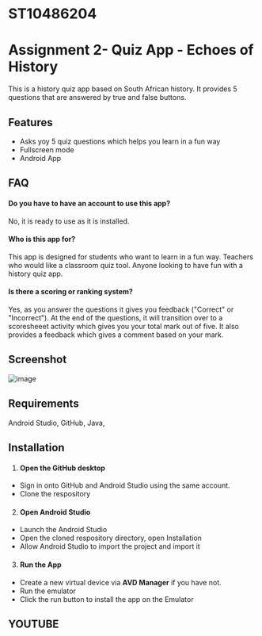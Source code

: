 # ST10486204
# Assignment 2- Quiz App - Echoes of History

This is a history quiz app based on South African history. It provides 5 questions that are answered by true and false buttons. 

## Features

- Asks yoy 5 quiz questions which helps you learn in a fun way
- Fullscreen mode
- Android App

## FAQ

#### Do you have to have an account to use this app?
No, it is ready to use as it is installed.


#### Who is this app for?
This app is designed for students who want to learn in a fun way.
Teachers who would like a classroom quiz tool.
Anyone looking to have fun with a history quiz app.

#### Is there a scoring or ranking system?
Yes, as you answer the questions it gives you feedback ("Correct" or "Incorrect"). At the end of the questions, it will transition over to a scoresheeet activity which gives you your total mark out of five.
It also provides a feedback which gives a comment based on your mark.

## Screenshot

 ![image](https://github.com/user-attachments/assets/dc49b96f-f939-42d2-9161-31076ca07f32)



## Requirements

Android Studio, 
GitHub, 
Java, 

## Installation

1. #### Open the GitHub desktop

- Sign in onto GitHub and Android Studio using the same account.
- Clone the respository

2. #### Open Android Studio 

- Launch the Android Studio
- Open the cloned respository directory, open Installation
- Allow Android Studio to import the project and import it

3. #### Run the App

- Create a new virtual device via **AVD Manager** if you have not.
- Run the emulator
- Click the run button to install the app on the Emulator

## YOUTUBE


